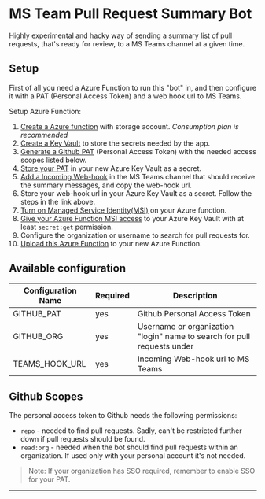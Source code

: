 # MS Team Pull Request Summary Bot

Highly experimental and hacky way of sending a summary list of pull requests, that's ready for review, to a MS Teams channel at a given time.

## Setup

First of all you need a Azure Function to run this "bot" in, and then configure it with a PAT (Personal Access Token) and a web hook url to MS Teams.

Setup Azure Function:

1. [Create a Azure function][create-func] with storage account. _Consumption plan is recommended_
2. [Create a Key Vault][create-kv] to store the secrets needed by the app.
3. [Generate a Github PAT][github-pat] (Personal Access Token) with the needed access scopes listed below.
4. [Store your PAT][kv-secret] in your new Azure Key Vault as a secret.
5. [Add a Incoming Web-hook][create-teams-hook] in the MS Teams channel that should receive the summary messages, and copy the web-hook url.
6. Store your web-hook url in your Azure Key Vault as a secret. Follow the steps in the link above.
7. [Turn on Managed Service Identity(MSI)][func-msi] on your Azure function.
8. [Give your Azure Function MSI access][kv-access] to your Azure Key Vault with at least `secret:get` permission.
9. Configure the organization or username to search for pull requests for.
10. [Upload this Azure Function][publish-func] to your new Azure Function.

## Available configuration

| Configuration Name | Required | Description                                                             |
| ------------------ | -------- | ----------------------------------------------------------------------- |
| GITHUB_PAT         | yes      | Github Personal Access Token                                            |
| GITHUB_ORG         | yes      | Username or organization "login" name to search for pull requests under |
| TEAMS_HOOK_URL     | yes      | Incoming Web-hook url to MS Teams                                       |

## Github Scopes

The personal access token to Github needs the following permissions:

- `repo` - needed to find pull requests. Sadly, can't be restricted further down if pull requests should be found.
- `read:org` - needed when the bot should find pull requests within an organization. If used only with your personal account it's not needed.

> Note: If your organization has SSO required, remember to enable SSO for your PAT.

---

[create-func]: https://docs.microsoft.com/en-us/azure/azure-functions/functions-create-first-azure-function#create-a-function-app
[create-kv]: https://docs.microsoft.com/en-us/azure/key-vault/quick-create-portal#create-a-vault
[github-pat]: https://help.github.com/en/github/authenticating-to-github/creating-a-personal-access-token-for-the-command-line
[kv-secret]: https://docs.microsoft.com/en-us/azure/key-vault/quick-create-portal#add-a-secret-to-key-vault
[create-teams-hook]: https://docs.microsoft.com/en-us/microsoftteams/platform/webhooks-and-connectors/how-to/add-incoming-webhook#add-an-incoming-webhook-to-a-teams-channel
[func-msi]: https://docs.microsoft.com/en-us/azure/app-service/overview-managed-identity?tabs=dotnet#add-a-system-assigned-identity
[kv-access]: https://docs.microsoft.com/en-us/azure/key-vault/managed-identity
[publish-func]: https://docs.microsoft.com/en-us/azure/key-vault/managed-identity
